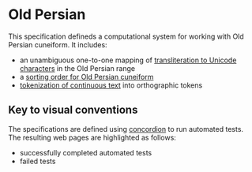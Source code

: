 # Old Persian #


This specification defineds a computational system for working with
Old Persian cuneiform.  It includes:

- an unambiguous one-to-one mapping of [transliteration to Unicode characters](transliteration/Transliteration.html) in the
  Old Persian range
- a [sorting order for Old Persian cuneiform](sorting/Sorting.html)
- [tokenization of continuous text](tokenization/Tokenization.html) into orthographic tokens
 

## Key to visual conventions ##


The specifications are defined using [concordion](http://concordion.org) to run
  automated tests.  The resulting web pages are highlighted as follows:


- <span class="success">successfully completed automated tests</span>
- <span class="failure">failed tests</span>


